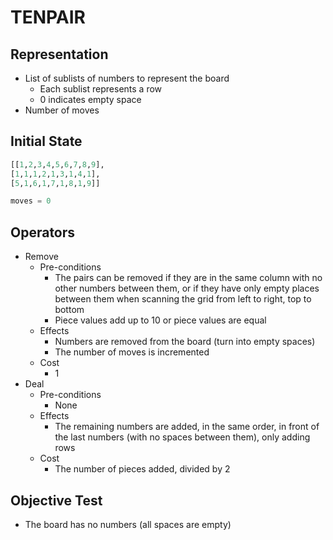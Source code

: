 # TENPAIR

## Representation

* List of sublists of numbers to represent the board
  * Each sublist represents a row
  * 0 indicates empty space
* Number of moves

## Initial State

```python
[[1,2,3,4,5,6,7,8,9],
[1,1,1,2,1,3,1,4,1],
[5,1,6,1,7,1,8,1,9]]

moves = 0
```

## Operators

* Remove
  * Pre-conditions
    * The pairs can be removed if they are in the same column with no other numbers between them, or if they have only empty places between them when scanning the grid from left to right, top to bottom
    * Piece values add up to 10 or piece values are equal
  * Effects
    * Numbers are removed from the board (turn into empty spaces)
    * The number of moves is incremented
  * Cost
    * 1
* Deal
  * Pre-conditions
    * None
  * Effects
    * The remaining numbers are added, in the same order, in front of the last numbers (with no spaces between them), only adding rows
  * Cost
    * The number of pieces added, divided by 2

## Objective Test

* The board has no numbers (all spaces are empty)
    